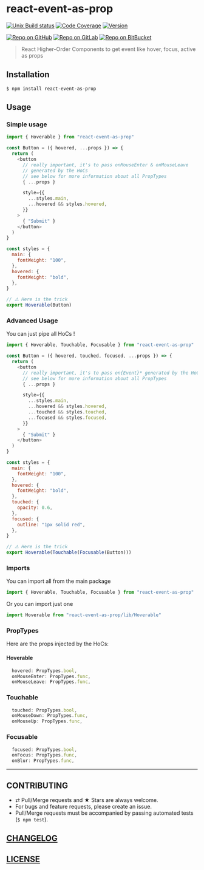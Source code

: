 # react-event-as-prop

[![Unix Build status](https://img.shields.io/travis/MoOx/react-event-as-prop/master.svg?branch=master&label=unix%20build)](https://travis-ci.org/MoOx/react-event-as-prop)
[![Code Coverage](https://img.shields.io/coveralls/MoOx/react-event-as-prop/master.svg)](https://coveralls.io/github/MoOx/react-event-as-prop)
[![Version](https://img.shields.io/npm/v/react-event-as-prop.svg)](https://github.com/MoOx/react-event-as-prop/blob/master/CHANGELOG.md)

[![Repo on GitHub](https://img.shields.io/badge/repo-GitHub-3D76C2.svg)](https://github.com/MoOx/react-event-as-prop)
[![Repo on GitLab](https://img.shields.io/badge/repo-GitLab-6C488A.svg)](https://gitlab.com/MoOx/react-event-as-prop)
[![Repo on BitBucket](https://img.shields.io/badge/repo-BitBucket-1F5081.svg)](https://bitbucket.org/MoOx/react-event-as-prop)

> React Higher-Order Components to get event like hover, focus, active as props

## Installation

```console
$ npm install react-event-as-prop
```

## Usage

### Simple usage

```js
import { Hoverable } from "react-event-as-prop"

const Button = ({ hovered, ...props }) => {
  return (
    <button
      // really important, it's to pass onMouseEnter & onMouseLeave
      // generated by the HoCs
      // see below for more information about all PropTypes
      { ...props }

      style={{
        ...styles.main,
        ...hovered && styles.hovered,
      }}
    >
      { "Submit" }
    </button>
  )
}

const styles = {
  main: {
    fontWeight: "100",
  },
  hovered: {
    fontWeight: "bold",
  },
}

// ⚠️ Here is the trick
export Hoverable(Button)
```

### Advanced Usage

You can just pipe all HoCs !

```js
import { Hoverable, Touchable, Focusable } from "react-event-as-prop"

const Button = ({ hovered, touched, focused, ...props }) => {
  return (
    <button
      // really important, it's to pass on{Event}* generated by the HoCs
      // see below for more information about all PropTypes
      { ...props }

      style={{
        ...styles.main,
        ...hovered && styles.hovered,
        ...touched && styles.touched,
        ...focused && styles.focused,
      }}
    >
      { "Submit" }
    </button>
  )
}

const styles = {
  main: {
    fontWeight: "100",
  },
  hovered: {
    fontWeight: "bold",
  },
  touched: {
    opacity: 0.6,
  },
  focused: {
    outline: "1px solid red",
  },
}

// ⚠️ Here is the trick
export Hoverable(Touchable(Focusable(Button)))
```

### Imports

You can import all from the main package

```js
import { Hoverable, Touchable, Focusable } from "react-event-as-prop"
```

Or you can import just one

```js
import Hoverable from "react-event-as-prop/lib/Hoverable"
```

### PropTypes

Here are the props injected by the HoCs:

#### Hoverable

```js
  hovered: PropTypes.bool,
  onMouseEnter: PropTypes.func,
  onMouseLeave: PropTypes.func,
```

### Touchable

```js
  touched: PropTypes.bool,
  onMouseDown: PropTypes.func,
  onMouseUp: PropTypes.func,
```

### Focusable

```js
  focused: PropTypes.bool,
  onFocus: PropTypes.func,
  onBlur: PropTypes.func,
```

---

## CONTRIBUTING

* ⇄ Pull/Merge requests and ★ Stars are always welcome.
* For bugs and feature requests, please create an issue.
* Pull/Merge requests must be accompanied by passing automated tests (`$ npm test`).

## [CHANGELOG](CHANGELOG.md)

## [LICENSE](LICENSE)
